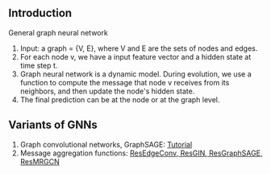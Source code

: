 ## Introduction

General graph neural network

1. Input: a graph = {V, E}, where V and E are the sets of nodes and edges.
2. For each node v, we have a input feature vector and a hidden state at time step t.
3. Graph neural network is a dynamic model. During evolution, we use a function to compute the message that node v receives from its neighbors, and then update the node's hidden state.
4. The final prediction can be at the node or at the graph level.

## Variants of GNNs

1. Graph convolutional networks, GraphSAGE: [Tutorial](http://snap.stanford.edu/proj/embeddings-www/files/nrltutorial-part2-gnns.pdf)
2. Message aggregation functions: [ResEdgeConv, ResGIN, ResGraphSAGE, ResMRGCN](https://docs.google.com/presentation/d/1L82wWymMnHyYJk3xUKvteEWD5fX0jVRbCbI65Cxxku0/edit#slide=id.g56294d0603_0_531)

